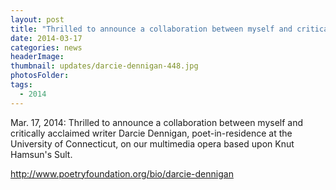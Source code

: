 ```yaml
---
layout: post
title: "Thrilled to announce a collaboration between myself and critically acclaimed writer Darcie Dennigan on our multimedia opera based on Knut Hamsun's <em>Sult</em>."
date: 2014-03-17
categories: news
headerImage:
thumbnail: updates/darcie-dennigan-448.jpg
photosFolder:
tags:
  - 2014
---
```


Mar. 17, 2014: Thrilled to announce a collaboration between myself and critically acclaimed writer Darcie Dennigan, poet-in-residence at the University of Connecticut, on our multimedia opera based upon Knut Hamsun's Sult.

http://www.poetryfoundation.org/bio/darcie-dennigan
